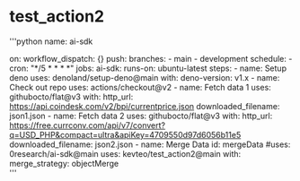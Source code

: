 # test_action2


'''python
name: ai-sdk

on:
  workflow_dispatch: {}
  push:
    branches:
        - main
        - development
  schedule:
    - cron: "*/5 * * * *"
jobs:
  ai-sdk:
    runs-on: ubuntu-latest
    steps:
      - name: Setup deno
        uses: denoland/setup-deno@main
        with:
          deno-version: v1.x
      - name: Check out repo
        uses: actions/checkout@v2
      - name: Fetch data 1
        uses: githubocto/flat@v3
        with:
          http_url: https://api.coindesk.com/v2/bpi/currentprice.json
          downloaded_filename: json1.json
      - name: Fetch data 2
        uses: githubocto/flat@v3
        with:
          http_url: https://free.currconv.com/api/v7/convert?q=USD_PHP&compact=ultra&apiKey=4709550d97d6056b11e5
          downloaded_filename: json2.json
      - name: Merge Data
        id: mergeData
        #uses: 0research/ai-sdk@main
        uses: kevteo/test_action2@main
        with:
          merge_strategy: objectMerge   
'''

